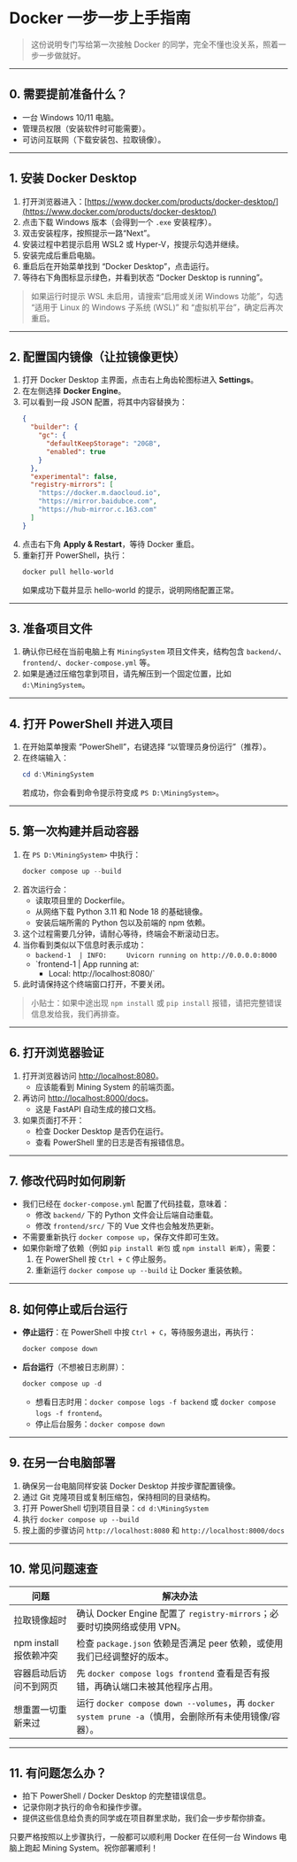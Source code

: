 # Docker 一步一步上手指南

> 这份说明专门写给第一次接触 Docker 的同学，完全不懂也没关系，照着一步一步做就好。

---

## 0. 需要提前准备什么？

- 一台 Windows 10/11 电脑。
- 管理员权限（安装软件时可能需要）。
- 可访问互联网（下载安装包、拉取镜像）。

---

## 1. 安装 Docker Desktop

1. 打开浏览器进入：[https://www.docker.com/products/docker-desktop/](https://www.docker.com/products/docker-desktop/)
2. 点击下载 Windows 版本（会得到一个 `.exe` 安装程序）。
3. 双击安装程序，按照提示一路“Next”。
4. 安装过程中若提示启用 WSL2 或 Hyper-V，按提示勾选并继续。
5. 安装完成后重启电脑。
6. 重启后在开始菜单找到 “Docker Desktop”，点击运行。
7. 等待右下角图标显示绿色，并看到状态 “Docker Desktop is running”。

> 如果运行时提示 WSL 未启用，请搜索“启用或关闭 Windows 功能”，勾选 “适用于 Linux 的 Windows 子系统 (WSL)” 和 “虚拟机平台”，确定后再次重启。

---

## 2. 配置国内镜像（让拉镜像更快）

1. 打开 Docker Desktop 主界面，点击右上角齿轮图标进入 **Settings**。
2. 在左侧选择 **Docker Engine**。
3. 可以看到一段 JSON 配置，将其中内容替换为：
   ```json
   {
     "builder": {
       "gc": {
         "defaultKeepStorage": "20GB",
         "enabled": true
       }
     },
     "experimental": false,
     "registry-mirrors": [
       "https://docker.m.daocloud.io",
       "https://mirror.baidubce.com",
       "https://hub-mirror.c.163.com"
     ]
   }
   ```
4. 点击右下角 **Apply & Restart**，等待 Docker 重启。
5. 重新打开 PowerShell，执行：
   ```powershell
   docker pull hello-world
   ```
   如果成功下载并显示 hello-world 的提示，说明网络配置正常。

---

## 3. 准备项目文件

1. 确认你已经在当前电脑上有 `MiningSystem` 项目文件夹，结构包含 `backend/`、`frontend/`、`docker-compose.yml` 等。
2. 如果是通过压缩包拿到项目，请先解压到一个固定位置，比如 `d:\MiningSystem`。

---

## 4. 打开 PowerShell 并进入项目

1. 在开始菜单搜索 “PowerShell”，右键选择 “以管理员身份运行”（推荐）。
2. 在终端输入：
   ```powershell
   cd d:\MiningSystem
   ```
   若成功，你会看到命令提示符变成 `PS D:\MiningSystem>`。

---

## 5. 第一次构建并启动容器

1. 在 `PS D:\MiningSystem>` 中执行：
   ```powershell
   docker compose up --build
   ```
2. 首次运行会：
   - 读取项目里的 Dockerfile。
   - 从网络下载 Python 3.11 和 Node 18 的基础镜像。
   - 安装后端所需的 Python 包以及前端的 npm 依赖。
3. 这个过程需要几分钟，请耐心等待，终端会不断滚动日志。
4. 当你看到类似以下信息时表示成功：
   - `backend-1  | INFO:     Uvicorn running on http://0.0.0.0:8000`
   - `frontend-1 | App running at:
       - Local: http://localhost:8080/`
5. 此时请保持这个终端窗口打开，不要关闭。

> 小贴士：如果中途出现 `npm install` 或 `pip install` 报错，请把完整错误信息发给我，我们再排查。

---

## 6. 打开浏览器验证

1. 打开浏览器访问 [http://localhost:8080](http://localhost:8080)。
   - 应该能看到 Mining System 的前端页面。
2. 再访问 [http://localhost:8000/docs](http://localhost:8000/docs)。
   - 这是 FastAPI 自动生成的接口文档。
3. 如果页面打不开：
   - 检查 Docker Desktop 是否仍在运行。
   - 查看 PowerShell 里的日志是否有报错信息。

---

## 7. 修改代码时如何刷新

- 我们已经在 `docker-compose.yml` 配置了代码挂载，意味着：
  - 修改 `backend/` 下的 Python 文件会让后端自动重载。
  - 修改 `frontend/src/` 下的 Vue 文件也会触发热更新。
- 不需要重新执行 `docker compose up`，保存文件即可生效。
- 如果你新增了依赖（例如 `pip install 新包` 或 `npm install 新库`），需要：
  1. 在 PowerShell 按 `Ctrl + C` 停止服务。
  2. 重新运行 `docker compose up --build` 让 Docker 重装依赖。

---

## 8. 如何停止或后台运行

- **停止运行**：在 PowerShell 中按 `Ctrl + C`，等待服务退出，再执行：
  ```powershell
  docker compose down
  ```
- **后台运行**（不想被日志刷屏）：
  ```powershell
  docker compose up -d
  ```
  - 想看日志时用：`docker compose logs -f backend` 或 `docker compose logs -f frontend`。
  - 停止后台服务：`docker compose down`

---

## 9. 在另一台电脑部署

1. 确保另一台电脑同样安装 Docker Desktop 并按步骤配置镜像。
2. 通过 Git 克隆项目或复制压缩包，保持相同的目录结构。
3. 打开 PowerShell 切到项目目录：`cd d:\MiningSystem`
4. 执行 `docker compose up --build`
5. 按上面的步骤访问 `http://localhost:8080` 和 `http://localhost:8000/docs`

---

## 10. 常见问题速查

| 问题 | 解决办法 |
|------|-----------|
| 拉取镜像超时 | 确认 Docker Engine 配置了 `registry-mirrors`；必要时切换网络或使用 VPN。 |
| npm install 报依赖冲突 | 检查 `package.json` 依赖是否满足 peer 依赖，或使用我们已经调整好的版本。 |
| 容器启动后访问不到网页 | 先 `docker compose logs frontend` 查看是否有报错，再确认端口未被其他程序占用。 |
| 想重置一切重新来过 | 运行 `docker compose down --volumes`，再 `docker system prune -a`（慎用，会删除所有未使用镜像/容器）。 |

---

## 11. 有问题怎么办？

- 拍下 PowerShell / Docker Desktop 的完整错误信息。
- 记录你刚才执行的命令和操作步骤。
- 提供这些信息给负责的同学或在项目群里求助，我们会一步步帮你排查。

只要严格按照以上步骤执行，一般都可以顺利用 Docker 在任何一台 Windows 电脑上跑起 Mining System。祝你部署顺利！
